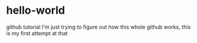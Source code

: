 # hello-world
github tutorial
I'm just trying to figure out how this whole github works, this is my first attempt at that

